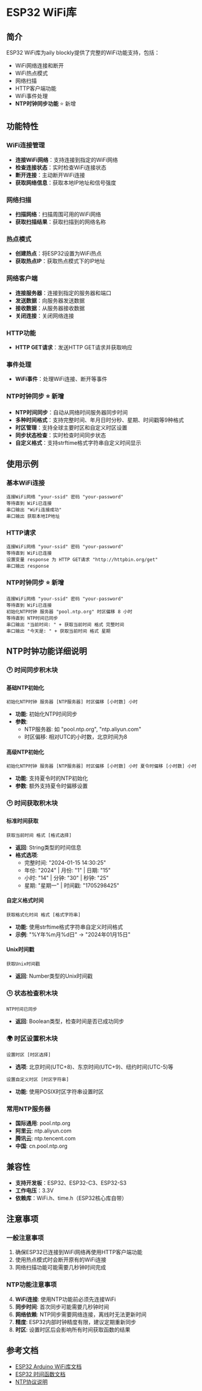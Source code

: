 # ESP32 WiFi库

## 简介
ESP32 WiFi库为aily blockly提供了完整的WiFi功能支持，包括：
- WiFi网络连接和断开
- WiFi热点模式
- 网络扫描
- HTTP客户端功能
- WiFi事件处理
- **NTP时钟同步功能** ⭐ 新增

## 功能特性

### WiFi连接管理
- **连接WiFi网络**：支持连接到指定的WiFi网络
- **检查连接状态**：实时检查WiFi连接状态
- **断开连接**：主动断开WiFi连接
- **获取网络信息**：获取本地IP地址和信号强度

### 网络扫描
- **扫描网络**：扫描周围可用的WiFi网络
- **获取扫描结果**：获取扫描到的网络名称

### 热点模式
- **创建热点**：将ESP32设置为WiFi热点
- **获取热点IP**：获取热点模式下的IP地址

### 网络客户端
- **连接服务器**：连接到指定的服务器和端口
- **发送数据**：向服务器发送数据
- **接收数据**：从服务器接收数据
- **关闭连接**：关闭网络连接

### HTTP功能
- **HTTP GET请求**：发送HTTP GET请求并获取响应

### 事件处理
- **WiFi事件**：处理WiFi连接、断开等事件

### NTP时钟同步 ⭐ 新增
- **NTP时间同步**：自动从网络时间服务器同步时间
- **多种时间格式**：支持完整时间、年月日时分秒、星期、时间戳等9种格式
- **时区管理**：支持全球主要时区和自定义时区设置
- **同步状态检查**：实时检查时间同步状态
- **自定义格式**：支持strftime格式字符串自定义时间显示

## 使用示例

### 基本WiFi连接
```
连接WiFi网络 "your-ssid" 密码 "your-password"
等待直到 WiFi已连接
串口输出 "WiFi连接成功"
串口输出 获取本地IP地址
```

### HTTP请求
```
连接WiFi网络 "your-ssid" 密码 "your-password"
等待直到 WiFi已连接
设置变量 response 为 HTTP GET请求 "http://httpbin.org/get"
串口输出 response
```

### NTP时钟同步 ⭐ 新增
```
连接WiFi网络 "your-ssid" 密码 "your-password"
等待直到 WiFi已连接
初始化NTP时钟 服务器 "pool.ntp.org" 时区偏移 8 小时
等待直到 NTP时间已同步
串口输出 "当前时间: " + 获取当前时间 格式 完整时间
串口输出 "今天是: " + 获取当前时间 格式 星期
```

## NTP时钟功能详细说明

### 🕐 时间同步积木块

#### 基础NTP初始化
```
初始化NTP时钟 服务器 [NTP服务器] 时区偏移 [小时数] 小时
```
- **功能**: 初始化NTP时间同步
- **参数**:
  - NTP服务器: 如 "pool.ntp.org", "ntp.aliyun.com"
  - 时区偏移: 相对UTC的小时数，北京时间为8

#### 高级NTP初始化
```
初始化NTP时钟 服务器 [NTP服务器] 时区偏移 [小时数] 小时 夏令时偏移 [小时数] 小时
```
- **功能**: 支持夏令时的NTP初始化
- **参数**: 额外支持夏令时偏移设置

### 🕑 时间获取积木块

#### 标准时间获取
```
获取当前时间 格式 [格式选择]
```
- **返回**: String类型的时间信息
- **格式选项**:
  - 完整时间: "2024-01-15 14:30:25"
  - 年份: "2024" | 月份: "1" | 日期: "15"
  - 小时: "14" | 分钟: "30" | 秒钟: "25"
  - 星期: "星期一" | 时间戳: "1705298425"

#### 自定义格式时间
```
获取格式化时间 格式 [格式字符串]
```
- **功能**: 使用strftime格式字符串自定义时间格式
- **示例**: "%Y年%m月%d日" → "2024年01月15日"

#### Unix时间戳
```
获取Unix时间戳
```
- **返回**: Number类型的Unix时间戳

### 🕒 状态检查积木块
```
NTP时间已同步
```
- **返回**: Boolean类型，检查时间是否已成功同步

### 🌍 时区设置积木块
```
设置时区 [时区选择]
```
- **选项**: 北京时间(UTC+8)、东京时间(UTC+9)、纽约时间(UTC-5)等

```
设置自定义时区 [时区字符串]
```
- **功能**: 使用POSIX时区字符串设置时区

### 常用NTP服务器
- **国际通用**: pool.ntp.org
- **阿里云**: ntp.aliyun.com
- **腾讯云**: ntp.tencent.com
- **中国**: cn.pool.ntp.org

## 兼容性
- **支持开发板**：ESP32、ESP32-C3、ESP32-S3
- **工作电压**：3.3V
- **依赖库**：WiFi.h、time.h（ESP32核心库自带）

## 注意事项

### 一般注意事项
1. 确保ESP32已连接到WiFi网络再使用HTTP客户端功能
2. 使用热点模式时会断开原有的WiFi连接
3. 网络扫描功能可能需要几秒钟时间完成

### NTP功能注意事项
4. **WiFi连接**: 使用NTP功能前必须先连接WiFi
5. **同步时间**: 首次同步可能需要几秒钟时间
6. **网络依赖**: NTP同步需要网络连接，离线时无法更新时间
7. **精度**: ESP32内部时钟精度有限，建议定期重新同步
8. **时区**: 设置时区后会影响所有时间获取函数的结果

## 参考文档
- [ESP32 Arduino WiFi库文档](https://docs.espressif.com/projects/arduino-esp32/en/latest/libraries.html)
- [ESP32 时间函数文档](https://docs.espressif.com/projects/esp-idf/en/latest/esp32/api-reference/system/system_time.html)
- [NTP协议说明](https://en.wikipedia.org/wiki/Network_Time_Protocol)
